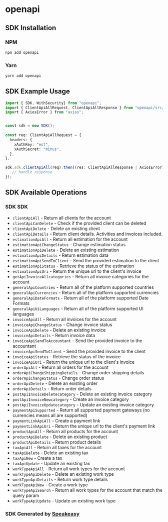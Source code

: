 # openapi

<!-- Start SDK Installation -->
## SDK Installation

### NPM

```bash
npm add openapi
```

### Yarn

```bash
yarn add openapi
```
<!-- End SDK Installation -->

<!-- Start SDK Example Usage -->
## SDK Example Usage

```typescript
import { SDK, WithSecurity} from "openapi";
import { ClientApiAllRequest, ClientApiAllResponse } from "openapi/src/sdk/models/operations";
import { AxiosError } from "axios";


const sdk = new SDK();
    
const req: ClientApiAllRequest = {
  headers: {
    xAuthKey: "est",
    xAuthSecret: "minus",
  },
};

sdk.sdk.clientApiAll(req).then((res: ClientApiAllResponse | AxiosError) => {
   // handle response
});
```
<!-- End SDK Example Usage -->

<!-- Start SDK Available Operations -->
## SDK Available Operations

### SDK SDK

* `clientApiAll` - Return all clients for the account
* `clientApiCanDelete` - Check if the provided client can be deleted
* `clientApiDelete` - Delete an existing client
* `clientApiDetails` - Return client details. Activities and invoices included.
* `estimationApiAll` - Return all estimation for the account
* `estimationApiChangeStatus` - Change estimation status
* `estimationApiDelete` - Delete an existing estimation
* `estimationApiDetails` - Return estimation data
* `estimationApiSendToClient` - Send the provided estimation to the client
* `estimationApiStatus` - Retrieve the status of the estimation
* `estimationApiUri` - Return the unique url to the client's invoice
* `getApiInvoiceAllcategories` - Return all invoice categories for the account
* `generalApiCountries` - Return all of the platform supported countries
* `generalApiCurrencies` - Return all of the platform supported currencies
* `generalApiDateFormats` - Return all of the platform supported Date Formats
* `generalApiUiLanguages` - Return all of the platform supported UI languages
* `invoiceApiAll` - Return all invoices for the account
* `invoiceApiChangeStatus` - Change invoice status
* `invoiceApiDelete` - Delete an existing invoice
* `invoiceApiDetails` - Return invoice data
* `invoiceApiSendToAccountant` - Send the provided invoice to the accountant
* `invoiceApiSendToClient` - Send the provided invoice to the client
* `invoiceApiStatus` - Retrieve the status of the invoice
* `invoiceApiUri` - Return the unique url to the client's invoice
* `orderApiAll` - Return all orders for the account
* `orderApiChangeShippingDetails` - Change order shipping details
* `orderApiChangeStatus` - Change order status
* `orderApiDelete` - Delete an existing order
* `orderApiDetails` - Return order details
* `postApiInvoiceDeletecategory` - Delete an existing invoice category
* `postApiInvoiceNewcategory` - Create an invoice category
* `postApiInvoiceUpdatecategory` - Update an existing invoice category
* `paymentApiSupported` - Return all supported payment gateways (no currencies means all are supported)
* `paymentLinkApiAll` - Create a payment link
* `paymentLinkApiUri` - Return the unique url to the client's payment link
* `productApiAll` - Return all products for the account
* `productApiDelete` - Delete an existing product
* `productApiDetails` - Return product details
* `taxApiAll` - Return all taxes for the account
* `taxApiDelete` - Delete an existing tax
* `taxApiNew` - Create a tax
* `taxApiUpdate` - Update an existing tax
* `workTypeApiAll` - Return all work types for the account
* `workTypeApiDelete` - Delete an existing work type
* `workTypeApiDetails` - Return work type details
* `workTypeApiNew` - Create a work type
* `workTypeApiSearch` - Return all work types for the account that match the query param
* `workTypeApiUpdate` - Update an existing work type

<!-- End SDK Available Operations -->

### SDK Generated by [Speakeasy](https://docs.speakeasyapi.dev/docs/using-speakeasy/client-sdks)
